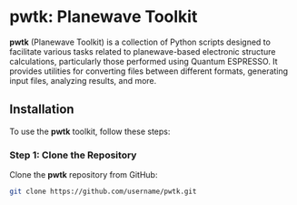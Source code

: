 # pwtk: Planewave Toolkit

**pwtk** (Planewave Toolkit) is a collection of Python scripts designed to facilitate various tasks related to planewave-based electronic structure calculations, particularly those performed using Quantum ESPRESSO. It provides utilities for converting files between different formats, generating input files, analyzing results, and more.

## Installation

To use the **pwtk** toolkit, follow these steps:

### Step 1: Clone the Repository

Clone the **pwtk** repository from GitHub:

```bash
git clone https://github.com/username/pwtk.git
